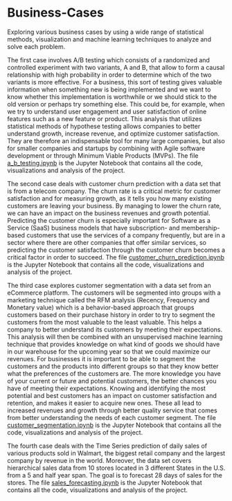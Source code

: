 # Business-Cases
Exploring various business cases by using a wide range of statistical methods, visualization and machine learning techniques to analyze and solve each problem.

The first case involves A/B testing which consists of a randomized and controlled experiment with two variants, A and B, that allow to form a causal relationship with high probability in order to determine which of the two variants is more effective. For a business, this sort of testing gives valuable information when something new is being implemented and we want to know whether this implementation is worthwhile or we should stick to the old version or perhaps try something else. This could be, for example, when we try to understand user engagement and user satisfaction of online features such as a new feature or product. This analysis that utilizes statistical methods of hypothese testing allows companies to better understand growth, increase revenue, and optimize customer satisfaction. They are therefore an indispensable tool for many large companies, but also for smaller companies and startups by combining with Agile software development or through Minimum Viable Products (MVPs). The file [a_b_testing.ipynb](https://github.com/jajokine/Business-Cases/blob/main/a_b_testing.ipynb) is the Jupyter Notebook that contains all the code, visualizations and analysis of the project.

The second case deals with customer churn prediction with a data set that is from a telecom company. The churn rate is a critical metric for customer satisfaction and for measuring growth, as it tells you how many existing customers are leaving your business. By managing to lower the churn rate, we can have an impact on the business revenues and growth potential. Predicting the customer churn is especially important for Software as a Service (SaaS) business models that have subscription- and membership-based customers that use the services of a company frequently, but are in a sector where there are other companies that offer similar services, so predicting the customer satisfaction through the customer churn becomes a critical factor in order to succeed.  The file [customer_churn_prediction.ipynb](https://github.com/jajokine/Business-Cases/blob/main/customer_churn_prediction.ipynb) is the Jupyter Notebook that contains all the code, visualizations and analysis of the project.

The third case explores customer segmentation with a data set from an eCommerce platform. The customers will be segmented into groups with a marketing technique called the RFM analysis (Recency, Frequency and Monetary value) which is a behavior-based approach that groups customers based on their purchase history in order to try to segment the customers from the most valuable to the least valuable. This helps a company to better understand its customers by meeting their expectations.  This analysis will then be combined with an unsupervised machine learning technique that provides knowledge on what kind of goods we should have in our warehouse for the upcoming year so that we could maximize our revenues.  For businesses it is important to be able to segment the customers and the products into different groups so that they know better what the preferences of the customers are. The more knowledge you have of your current or future and potential customers, the better chances you have of meeting their expectations. Knowing and identifying the most potential and best customers has an impact on customer satisfaction and retention, and makes it easier to acquire new ones. These all lead to increased revenues and growth through better quality service that comes from better understanding the needs of each customer segment. The file [customer_segmentation.ipynb](https://github.com/jajokine/Business-Cases/blob/main/customer_segmentation.ipynb) is the Jupyter Notebook that contains all the code, visualizations and analysis of the project.
 
The fourth case deals with the Time Series prediction of daily sales of various products sold in Walmart, the biggest retail company and the largest company by revenue in the world. Moreover, the data set covers hierarchical sales data from 10 stores located in 3 different States in the U.S. from a 5 and half year span. The goal is to forecast 28 days of sales for the stores. The file [sales_forecasting.ipynb](https://github.com/jajokine/Business-Cases/blob/main/sales_forecasting.ipynb) is the Jupyter Notebook that contains all the code, visualizations and analysis of the project.
 

